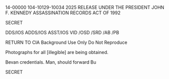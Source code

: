 14-00000
104-10129-10034
2025 RELEASE UNDER THE PRESIDENT JOHN F. KENNEDY ASSASSINATION RECORDS ACT OF 1992

SECRET

DDS/IOS
ADDS/IOS
ASST/IOS
VID
/OSD
/SRD
/AB
/PB

RETURN TO CIA
Background Use Only
Do Not Reproduce

Photographs for all [illegible] are being obtained.

Bevan credentials.
Man, should forward Bu

SECRET
